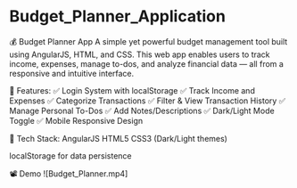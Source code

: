 # Budget_Planner_Application

💰 Budget Planner App
A simple yet powerful budget management tool built using AngularJS, HTML, and CSS. This web app enables users to track income, expenses, manage to-dos, and analyze financial data — all from a responsive and intuitive interface.

🚀 Features:
    ✅ Login System with localStorage
    ✅ Track Income and Expenses
    ✅ Categorize Transactions
    ✅ Filter & View Transaction History
    ✅ Manage Personal To-Dos
    ✅ Add Notes/Descriptions
    ✅ Dark/Light Mode Toggle
    ✅ Mobile Responsive Design

🔧 Tech Stack:
      AngularJS
      HTML5
      CSS3 (Dark/Light themes)

 localStorage for data persistence

📽️ Demo
![Budget_Planner.mp4]
